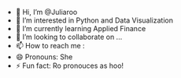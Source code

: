- 👋 Hi, I’m @Juliaroo
- 👀 I’m interested in Python and Data Visualization
- 🌱 I’m currently learning Applied Finance
- 💞️ I’m looking to collaborate on ...
- 📫 How to reach me :
- 😄 Pronouns: She
- ⚡ Fun fact: Ro pronouces as hoo!

<!---
Juliaroo/Juliaroo is a ✨ special ✨ repository because its `README.md` (this file) appears on your GitHub profile.
You can click the Preview link to take a look at your changes.
--->

